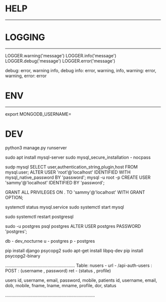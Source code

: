 # HELP
-------------------

# LOGGING
-------------------
LOGGER.warning('message')
LOGGER.info('message')
LOGGER.debug('message')
LOGGER.error('message')

debug: error, warning info, debug
info: error, warning, info,
warning: error, warning,
error: error

# ENV
-------------------
export MONGODB_USERNAME=


# DEV
python3 manage.py runserver



sudo apt install mysql-server 
sudo mysql_secure_installation - nocpass 

sudp mysql 
SELECT user,authentication_string,plugin,host FROM mysql.user; 
ALTER USER 'root'@'localhost' IDENTIFIED WITH mysql_native_password BY 'password'; 
mysql -u root -p CREATE USER 'sammy'@'localhost' IDENTIFIED BY 'password';

GRANT ALL PRIVILEGES ON . TO 'sammy'@'localhost' WITH GRANT OPTION;

systemctl status mysql.service 
sudo systemctl start mysql


















sudo systemctl restart postgresql

sudo -u postgres psql postgres
ALTER USER postgres PASSWORD 'postgres';

db - dev_nocturne
u - postgres
p - postgres



pip install django psycopg2
 sudo apt-get install libpq-dev
 pip install psycopg2-binary


........................................................
Table:
nusers - 
	url - /api-auth-users : POST : (username , password) ret - (status , profile)


users
	id, username, email, password, mobile, 
patients
	id, username, email, dob, mobile, fname, lname, mname, profile, dor, status






........................................................................

